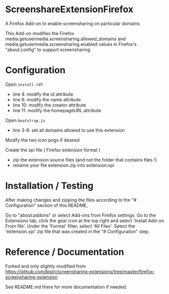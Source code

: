 # ScreenshareExtensionFirefox
A Firefox Add-on to enable screensharing on particular domains

This Add-on modifies the Firefox media.getusermedia.screensharing.allowed_domains and media.getusermedia.screensharing.enabled values in Firefox's "about:config" to support screensharing.


# Configuration

Open `install.rdf`

* line 4: modify the id attribute
* line 6: modify the name attribute
* line 10: modify the creator attribute
* line 11: modify the homepageURL attribute


Open `bootstrap.js`

* line 3-8: set all domains allowed to use this extension


Modify the two icon pngs if desired


Create the xpi file ( Firefox extension format )

* zip the extension source files (and not the folder that contains files !).
* rename your file extension.zip into extension.xpi




# Installation / Testing

After making changes and zipping the files according to the "# Configuration" section of this README,

Go to "about:addons" or select Add-ons from Firefox settings. Go to the Extensions tab, click the gear icon at the top right and select 'Install Add-on From file'. Under the 'Format' filter, select 'All Files'. Select the 'extension.xpi' zip file that was created in the "# Configuraiton" step.



# Reference / Documentation

Forked and only slightly modified from https://github.com/bistri/screensharing-extensions/tree/master/firefox-screensharing-extension

See README.md there for more documentation if needed.
